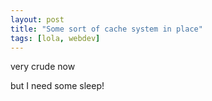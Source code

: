 ```yaml
---
layout: post
title: "Some sort of cache system in place"
tags: [lola, webdev]
---
```


very crude now

but I need some sleep!